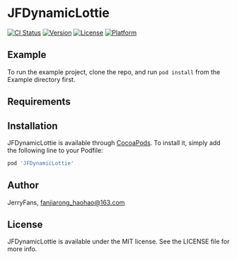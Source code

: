 # JFDynamicLottie

[![CI Status](https://img.shields.io/travis/JerryFans/JFDynamicLottie.svg?style=flat)](https://travis-ci.org/JerryFans/JFDynamicLottie)
[![Version](https://img.shields.io/cocoapods/v/JFDynamicLottie.svg?style=flat)](https://cocoapods.org/pods/JFDynamicLottie)
[![License](https://img.shields.io/cocoapods/l/JFDynamicLottie.svg?style=flat)](https://cocoapods.org/pods/JFDynamicLottie)
[![Platform](https://img.shields.io/cocoapods/p/JFDynamicLottie.svg?style=flat)](https://cocoapods.org/pods/JFDynamicLottie)

## Example

To run the example project, clone the repo, and run `pod install` from the Example directory first.

## Requirements

## Installation

JFDynamicLottie is available through [CocoaPods](https://cocoapods.org). To install
it, simply add the following line to your Podfile:

```ruby
pod 'JFDynamicLottie'
```

## Author

JerryFans, fanjiarong_haohao@163.com

## License

JFDynamicLottie is available under the MIT license. See the LICENSE file for more info.
